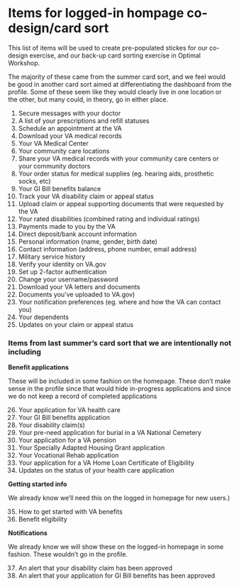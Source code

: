 # Items for logged-in hompage co-design/card sort

This list of items will be used to create pre-populated stickes for our co-design exercise, and our back-up card sorting exercise in Optimal Workshop.

The majority of these came from the summer card sort, and we feel would be good in another card sort aimed at differentiating the dashboard from the profile. Some of these seem like they would clearly live in one location or the other, but many could, in theory, go in either place.

1. Secure messages with your doctor
2. A list of your prescriptions and refill statuses
3. Schedule an appointment at the VA
4. Download your VA medical records
5. Your VA Medical Center
6. Your community care locations
7. Share your VA medical records with your community care centers or your community doctors
8. Your order status for medical supplies (eg. hearing aids, prosthetic socks, etc)
9. Your GI Bill benefits balance
10. Track your VA disability claim or appeal status
11. Upload claim or appeal supporting documents that were requested by the VA
12. Your rated disabilities (combined rating and individual ratings)
13. Payments made to you by the VA
14. Direct deposit/bank account information
15. Personal information (name, gender, birth date)
16. Contact information (address, phone number, email address)
17. Military service history
18. Verify your identity on VA.gov
19. Set up 2-factor authentication
20. Change your username/password
21. Download your VA letters and documents
22. Documents you've uploaded to VA.gov)
23. Your notification preferences (eg. where and how the VA can contact you)
24. Your dependents 
25. Updates on your claim or appeal status

### Items from last summer’s card sort that we are intentionally not including

**Benefit applications** 

These will be included in some fashion on the homepage. These don’t make sense in the profile since that would hide in-progress applications and since we do not keep a record of completed applications

26.	Your application for VA health care
27.	Your GI Bill benefits application
28.	Your disability claim(s)
29.	Your pre-need application for burial in a VA National Cemetery
30.	Your application for a VA pension
31.	Your Specially Adapted Housing Grant application
32.	Your Vocational Rehab application
33.	Your application for a VA Home Loan Certificate of Eligibility
34.	Updates on the status of your health care application

**Getting started info**

We already know we’ll need this on the logged in homepage for new users.)

35.	How to get started with VA benefits
36.	Benefit eligibility

**Notifications**

We already know we will show these on the logged-in homepage in some fashion. These wouldn’t go in the profile.

37.	An alert that your disability claim has been approved
38.	An alert that your application for GI Bill benefits has been approved
